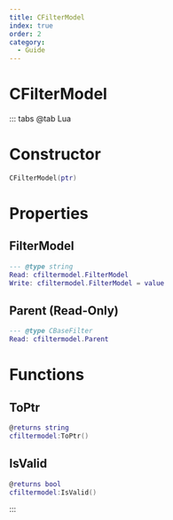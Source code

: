 ```yaml
---
title: CFilterModel
index: true
order: 2
category:
  - Guide
---
```


# CFilterModel

::: tabs
@tab Lua
# Constructor
```lua
CFilterModel(ptr)
```
# Properties
## FilterModel 
```lua
--- @type string
Read: cfiltermodel.FilterModel
Write: cfiltermodel.FilterModel = value
```
## Parent (Read-Only)
```lua
--- @type CBaseFilter
Read: cfiltermodel.Parent
```
# Functions
## ToPtr
```lua
@returns string
cfiltermodel:ToPtr()
```
## IsValid
```lua
@returns bool
cfiltermodel:IsValid()
```

:::
